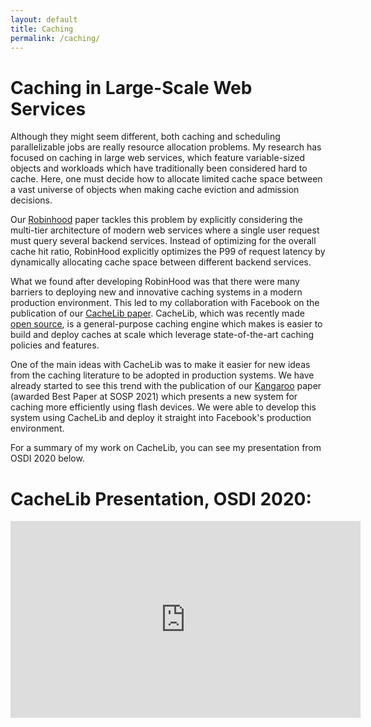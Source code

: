 ```yaml
---
layout: default 
title: Caching 
permalink: /caching/
---
```

# Caching in Large-Scale Web Services

Although they might seem different, both caching and scheduling parallelizable jobs are really resource allocation problems.
My research has focused on caching in large web services, which feature variable-sized objects and workloads which have traditionally been considered hard to cache.
Here, one must decide how to allocate limited cache space between a vast universe of objects when making cache eviction and admission decisions.

Our [Robinhood](https://www.usenix.org/system/files/osdi18-berger.pdf) paper tackles this problem by explicitly considering the multi-tier architecture of modern web services where a single user request must query several backend services. Instead of optimizing for the overall cache hit ratio, RobinHood explicitly optimizes the P99 of request latency by dynamically allocating cache space between different backend services.

What we found after developing RobinHood was that there were many barriers to deploying new and innovative caching systems in a modern production environment.  This led to my collaboration with Facebook on the publication of our [CacheLib paper](https://www.usenix.org/system/files/osdi20-berg.pdf).  CacheLib, which was recently made [open source](https://cachelib.org/), is a general-purpose caching engine which makes is easier to build and deploy caches at scale which leverage state-of-the-art caching policies and features.

One of the main ideas with CacheLib was to make it easier for new ideas from the caching literature to be adopted in production systems.  We have already started to see this trend with the publication of our [Kangaroo](/publications/) paper (awarded Best Paper at SOSP 2021) which presents a new system for caching more efficiently using flash devices.  We were able to develop this system using CacheLib and deploy it straight into Facebook's production environment.

For a summary of my work on CacheLib, you can see my presentation from OSDI 2020 below.

# CacheLib Presentation, OSDI 2020:
<iframe width="560" height="315" src="https://www.youtube.com/embed/wp_X-Zg9WEo" title="YouTube video player" frameborder="0" allow="accelerometer; autoplay; clipboard-write; encrypted-media; gyroscope; picture-in-picture" allowfullscreen></iframe>

